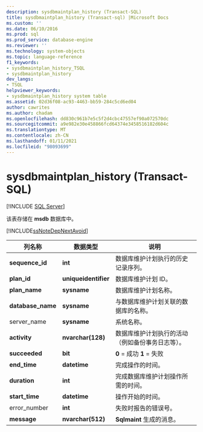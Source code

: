 ```yaml
---
description: sysdbmaintplan_history (Transact-SQL)
title: sysdbmaintplan_history (Transact-sql) |Microsoft Docs
ms.custom: ''
ms.date: 06/10/2016
ms.prod: sql
ms.prod_service: database-engine
ms.reviewer: ''
ms.technology: system-objects
ms.topic: language-reference
f1_keywords:
- sysdbmaintplan_history_TSQL
- sysdbmaintplan_history
dev_langs:
- TSQL
helpviewer_keywords:
- sysdbmaintplan_history system table
ms.assetid: 02d36f08-ac93-4463-bb59-284c5cd6ed04
author: cawrites
ms.author: chadam
ms.openlocfilehash: dd830c961b7e5c5f2d4cbc47557ef90a072570dc
ms.sourcegitcommit: a9e982e30e458866fcd64374e3458516182d604c
ms.translationtype: MT
ms.contentlocale: zh-CN
ms.lasthandoff: 01/11/2021
ms.locfileid: "98093699"
---
```

# <a name="sysdbmaintplan_history-transact-sql"></a>sysdbmaintplan_history (Transact-SQL)
[!INCLUDE [SQL Server](../../includes/applies-to-version/sqlserver.md)]

  该表存储在 **msdb** 数据库中。  
  
 [!INCLUDE[ssNoteDepNextAvoid](../../includes/ssnotedepnextavoid-md.md)]  
  
  
|列名称|数据类型|说明|  
|-----------------|---------------|-----------------|  
|**sequence_id**|**int**|数据库维护计划执行的历史记录序列。|  
|**plan_id**|**uniqueidentifier**|数据库维护计划 ID。|  
|**plan_name**|**sysname**|数据库维护计划名称。|  
|**database_name**|**sysname**|与数据库维护计划关联的数据库的名称。|  
|server_name|**sysname**|系统名称。|  
|**activity**|**nvarchar(128)**|数据库维护计划执行的活动（例如备份事务日志等）。|  
|**succeeded**|**bit**|**0** = 成功 **1** = 失败|  
|**end_time**|**datetime**|完成操作的时间。|  
|**duration**|**int**|完成数据库维护计划操作所需的时间。|  
|**start_time**|**datetime**|操作开始的时间。|  
|error_number|**int**|失败时报告的错误号。|  
|**message**|**nvarchar(512)**|**Sqlmaint** 生成的消息。|  
  
  
